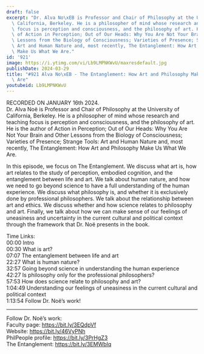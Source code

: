 ```yaml
---
draft: false
excerpt: "Dr. Alva No\xEB is Professor and Chair of Philosophy at the University of\
  \ California, Berkeley. He is a philosopher of mind whose research and teaching\
  \ focus is perception and consciousness, and the philosophy of art. He is the author\
  \ of Action in Perception; Out of Our Heads: Why You Are Not Your Brain and Other\
  \ Lessons from the Biology of Consciousness; Varieties of Presence; Strange Tools:\
  \ Art and Human Nature and, most recently, The Entanglement: How Art and Philosophy\
  \ Make Us What We Are."
id: '921'
image: https://i.ytimg.com/vi/Lb9LMPNKWvU/maxresdefault.jpg
publishDate: 2024-03-29
title: "#921 Alva No\xEB - The Entanglement: How Art and Philosophy Make Us What We\
  \ Are"
youtubeid: Lb9LMPNKWvU
---
```

<div class="timelinks">

RECORDED ON JANUARY 16th 2024.  
Dr. Alva Noë is Professor and Chair of Philosophy at the University of California, Berkeley. He is a philosopher of mind whose research and teaching focus is perception and consciousness, and the philosophy of art. He is the author of Action in Perception; Out of Our Heads: Why You Are Not Your Brain and Other Lessons from the Biology of Consciousness; Varieties of Presence; Strange Tools: Art and Human Nature and, most recently, The Entanglement: How Art and Philosophy Make Us What We Are.

In this episode, we focus on The Entanglement. We discuss what art is, how art relates to the study of perception, embodied cognition, and the entanglement between life and art. We talk about human nature, and how we need to go beyond science to have a full understanding of the human experience. We discuss what philosophy is, and whether it is exclusively done by professional philosophers. We talk about the relationship between art and ethics. We discuss whether and how science relates to philosophy and art. Finally, we talk about how we can make sense of our feelings of uneasiness and uncertainty in the current cultural and political context through the framework that Dr. Noë presents in the book.

Time Links:  
<time>00:00</time> Intro  
<time>00:30</time> What is art?  
<time>07:07</time> The entanglement between life and art  
<time>22:27</time> What is human nature?  
<time>32:57</time> Going beyond science in understanding the human experience  
<time>42:27</time> Is philosophy only for the professional philosophers?  
<time>57:53</time> How does science relate to philosophy and art?  
<time>1:04:49</time> Understanding our feelings of uneasiness in the current cultural and political context  
<time>1:13:54</time> Follow Dr. Noë’s work!

---

Follow Dr. Noë’s work:  
Faculty page: https://bit.ly/3EQdpVf  
Website: https://bit.ly/46VyPNh  
PhilPeople profile: https://bit.ly/3PrHgZ3  
The Entanglement: https://bit.ly/3EMWbIq
</div>

